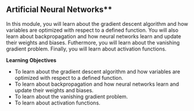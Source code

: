 ## Artificial Neural Networks**
In this module, you will learn about the gradient descent algorithm and how variables are optimized with respect to a defined function. You will also learn about backpropagation and how neural networks learn and update their weights and biases. Futhermore, you will learn about the vanishing gradient problem. Finally, you will learn about activation functions.

**Learning Objectives**

-   To learn about the gradient descent algorithm and how variables are optimized with respect to a defined function.
-   To learn about backpropagation and how neural networks learn and update their weights and biases.
-   To learn about the vanishing gradient problem.
-   To learn about activation functions.
